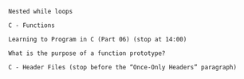 

    Nested while loops

    C - Functions

    Learning to Program in C (Part 06) (stop at 14:00)

    What is the purpose of a function prototype?

    C - Header Files (stop before the “Once-Only Headers” paragraph)


